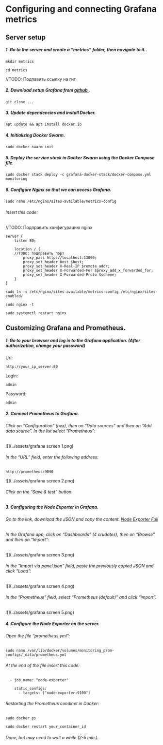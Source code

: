 # Configuring and connecting Grafana metrics

## Server setup

##### 1. Go to the server and create a “metrics” folder, then navigate to it..
```
mkdir metrics
```
```
cd metrics
```

//TODO: Подпавить ссылку на гит
##### 2. Download setup Grafana from [github ](https://dashboard.stripe.com/test/dashboard).
```
git clone ...
```


##### 3. Update dependencies and install Docker.
```
apt update && apt install docker.io
```


##### 4. Initializing Docker Swarm.
```
sudo docker swarm init
```


##### 5. Deploy the service stack in Docker Swarm using the Docker Compose file.
```
sudo docker stack deploy -c grafana-docker-stack/docker-compose.yml monitoring
```


##### 6. Configure Nginx so that we can access Grafana.
```
sudo nano /etc/nginx/sites-available/metrics-config
```

###### Insert this code:
//TODO: Подправить конфигурацию nginx
```
server {
    listen 80;

    location / {
    //TODO: подправить порт
        proxy_pass http://localhost:13000;
        proxy_set_header Host $host;
        proxy_set_header X-Real-IP $remote_addr;
        proxy_set_header X-Forwarded-For $proxy_add_x_forwarded_for;
        proxy_set_header X-Forwarded-Proto $scheme;
    }
}
```
```
sudo ln -s /etc/nginx/sites-available/metrics-config /etc/nginx/sites-enabled/
```
```
sudo nginx -t
```
```
sudo systemctl restart nginx
```



## Customizing Grafana and Prometheus.


##### 1. Go to your browser and log in to the Grafana application. (After authorization, change your password)
Url:
```
http://your_ip_server:80
```
Login:
```
admin
```
Password:
```
admin
```


##### 2. Connect Prometheus to Grafana.

###### Click on “Configuration” (hex), then on “Data sources” and then on “Add data source”. In the list select “Prometheus”:
![](../assets/grafana screen 1.png)

###### In the “URL” field, enter the following address:
```
http://prometheus:9090
```
![](../assets/grafana screen 2.png)

###### Click on the “Save & test” button.


##### 3. Configuring the Node Exporter in Grafana.

###### Go to the link, download the JSON and copy the content. [Node Exporter Full](https://grafana.com/grafana/dashboards/1860-node-exporter-full/)

###### In the Grafana app, click on “Dashboards” (4 crudates), then on “Browse” and then on “Import”:
![](../assets/grafana screen 3.png)

###### In the “Import via panel json” field, paste the previously copied JSON and click “Load”:
![](../assets/grafana screen 4.png)

###### In the “Prometheus” field, select “Prometheus (default)” and click “import”.
![](../assets/grafana screen 5.png)


##### 4. Configure the Node Exporter on the server.

###### Open the file “prometheus.yml”:
```
sudo nano /var/lib/docker/volumes/monitoring_prom-configs/_data/prometheus.yml
```

###### At the end of the file insert this code:
```
  - job_name: "node-exporter"

    static_configs:
      - targets: ["node-exporter:9100"]
```

###### Restarting the Prometheus condinet in Docker:
```
sudo docker ps
```
```
sudo docker restart your_container_id
```

###### Done, but may need to wait a while (2-5 min.).